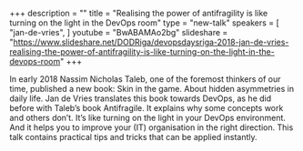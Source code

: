 +++
description = ""
title = "Realising the power of antifragility is like turning on the light in the DevOps room"
type = "new-talk"
speakers = [
        "jan-de-vries",
]
youtube = "BwABAMAo2bg"
slideshare = "https://www.slideshare.net/DODRiga/devopsdaysriga-2018-jan-de-vries-realising-the-power-of-antifragility-is-like-turning-on-the-light-in-the-devops-room"
+++
<p>In early 2018 Nassim Nicholas Taleb, one of the foremost thinkers of our time, published a new book: Skin in the game. About hidden asymmetries in daily life. Jan de Vries translates this book towards DevOps, as he did before with Taleb’s book Antifragile. It explains why some concepts work and others don’t. It’s like turning on the light in your DevOps environment. And it helps you to improve your (IT) organisation in the right direction. This talk contains practical tips and tricks that can be applied instantly.</p>